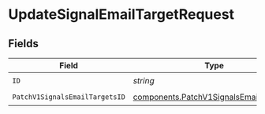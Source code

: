 # UpdateSignalEmailTargetRequest


## Fields

| Field                                                                                              | Type                                                                                               | Required                                                                                           | Description                                                                                        |
| -------------------------------------------------------------------------------------------------- | -------------------------------------------------------------------------------------------------- | -------------------------------------------------------------------------------------------------- | -------------------------------------------------------------------------------------------------- |
| `ID`                                                                                               | *string*                                                                                           | :heavy_check_mark:                                                                                 | N/A                                                                                                |
| `PatchV1SignalsEmailTargetsID`                                                                     | [components.PatchV1SignalsEmailTargetsID](../../models/components/patchv1signalsemailtargetsid.md) | :heavy_check_mark:                                                                                 | N/A                                                                                                |